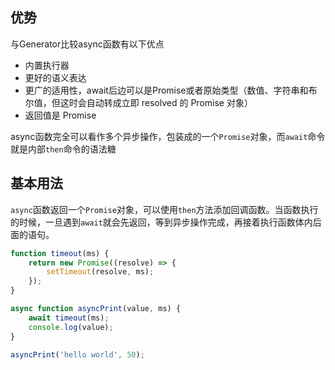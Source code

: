 ## 优势
与Generator比较async函数有以下优点<br />
* 内置执行器
* 更好的语义表达
* 更广的适用性，await后边可以是Promise或者原始类型（数值、字符串和布尔值，但这时会自动转成立即 resolved 的 Promise 对象）
* 返回值是 Promise  

async函数完全可以看作多个异步操作，包装成的一个`Promise`对象，而`await`命令就是内部`then`命令的语法糖
## 基本用法
`async`函数返回一个`Promise`对象，可以使用`then`方法添加回调函数。当函数执行的时候，一旦遇到`await`就会先返回，等到异步操作完成，再接着执行函数体内后面的语句。
```js
function timeout(ms) {
    return new Promise((resolve) => {
        setTimeout(resolve, ms);
    });
}

async function asyncPrint(value, ms) {
    await timeout(ms);
    console.log(value);
}

asyncPrint('hello world', 50);
```